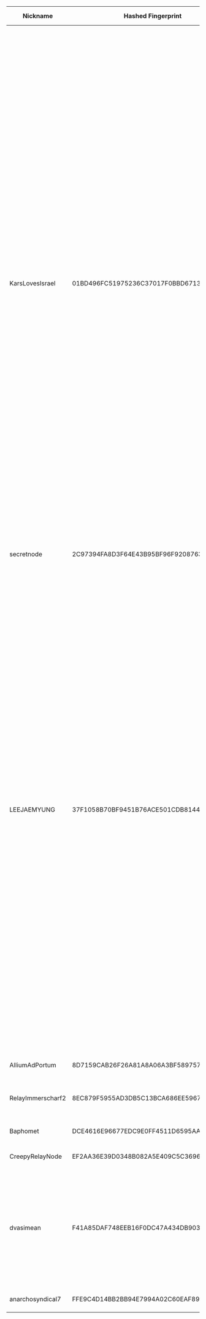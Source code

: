 | Nickname |  Hashed Fingerprint	| Or Addresses | Contact | Running | Flags | Last Seen | First Seen | Last Restarted | Advertised Bandwidth | Platform | Version | Version Status | Recommended Version | Verified hostnames | Exit policy |
|---|---|---|---|---|---|---|---|---|---|---|---|---|---|---|---|
|KarsLovesIsrael | 01BD496FC51975236C37017F0BBD67139183D9E4 | ["185.126.114.110:9001"] | KarsLovesTor@protonmail.com | true | Exit, Running, V2Dir, Valid | 2025-08-16 16:00:00 | 2025-08-16 01:00:00 | 2025-08-16 00:22:07 | 0 | Tor 0.4.8.17 on Linux | 0.4.8.17 | recommended | true | N/A | ["reject 0.0.0.0/8:*","reject 169.254.0.0/16:*","reject 127.0.0.0/8:*","reject 192.168.0.0/16:*","reject 10.0.0.0/8:*","reject 172.16.0.0/12:*","reject 185.126.114.110:*","accept *:20-21","accept *:23","accept *:43","accept *:53","accept *:79","accept *:80-81","accept *:88","accept *:110","accept *:143","accept *:220","accept *:389","accept *:443","accept *:464","accept *:531","accept *:543-544","accept *:554","accept *:636","accept *:706","accept *:749","accept *:873","accept *:902-904","accept *:981","accept *:989-990","accept *:991","accept *:992","accept *:993","accept *:995","accept *:1194","accept *:1220","accept *:1293","accept *:1500","accept *:1533","accept *:1677","accept *:1723","accept *:1755","accept *:1863","accept *:2082","accept *:2083","accept *:2086-2087","accept *:2095-2096","accept *:2102-2104","accept *:3389","accept *:3690","accept *:4321","accept *:4643","accept *:5050","accept *:5190","accept *:5222-5223","accept *:5228","accept *:8008","accept *:8074","accept *:8082","accept *:8087-8088","accept *:8232-8233","accept *:8332-8333","accept *:8443","accept *:8888","accept *:9418","accept *:10000","accept *:11371","accept *:19294","accept *:19638","accept *:50002","accept *:64738","reject *:*"]|
|secretnode | 2C97394FA8D3F64E43B95BF96F920876391E96B7 | ["46.125.101.19:9001"] | N/A | true | Running, V2Dir, Valid | 2025-08-16 16:00:00 | 2025-08-16 08:00:00 | 2025-08-15 09:40:10 | 147456 | Tor 0.4.8.10 on Linux | 0.4.8.10 | recommended | true | N/A | ["reject *:*"]|
|LEEJAEMYUNG | 37F1058B70BF9451B76ACE501CDB814407D0C4A7 | ["133.186.219.57:443"] | tor.cameo571@passinbox.com | true | Exit, Running, Valid | 2025-08-16 16:00:00 | 2025-08-16 12:00:00 | 2025-08-16 11:20:04 | 0 | Tor 0.4.8.11 on Linux | 0.4.8.11 | recommended | true | N/A | ["reject 0.0.0.0/8:*","reject 169.254.0.0/16:*","reject 127.0.0.0/8:*","reject 192.168.0.0/16:*","reject 10.0.0.0/8:*","reject 172.16.0.0/12:*","reject 133.186.219.57:*","accept *:20-21","accept *:43","accept *:53","accept *:80-81","accept *:110","accept *:143","accept *:194","accept *:443","accept *:464-465","accept *:531","accept *:543-544","accept *:554","accept *:563","accept *:587","accept *:636","accept *:706","accept *:749","accept *:873","accept *:902-904","accept *:981","accept *:989-995","accept *:1194","accept *:1220","accept *:1293","accept *:1500","accept *:1533","accept *:1677","accept *:1723","accept *:1755","accept *:1863","accept *:2082-2083","accept *:2086-2087","accept *:2095-2096","accept *:3128","accept *:3389","accept *:4321","accept *:4643","accept *:5050","accept *:5190","accept *:5222-5223","accept *:5228","accept *:5900","accept *:6660-6669","accept *:6679","accept *:6697","accept *:8000","accept *:8008","accept *:8080","accept *:8082","accept *:8087-8088","accept *:8332-8333","accept *:8443","accept *:8888","accept *:9418","accept *:9999","accept *:10000","accept *:11371","accept *:19294","accept *:19638","reject *:*"]|
|AlliumAdPortum | 8D7159CAB26F26A81A8A06A3BF5897576965E35E | ["174.160.2.27:9001"] | Allistair Allium  <AlliumAdPortum AT protonmail ]dot[ com> | false | Running, V2Dir, Valid | 2025-08-16 07:00:00 | 2025-08-16 07:00:00 | 2025-08-16 06:37:44 | 0 | Tor 0.4.8.17 on Linux | 0.4.8.17 | recommended | true | ["c-174-160-2-27.hsd1.ca.comcast.net"] | ["reject *:*"]|
|RelayImmerscharf2 | 8EC879F5955AD3DB5C13BCA686EE5967469B909C | ["217.160.228.85:9001","[2001:ba0:27a:d00::1]:9001"] | url:https://immerscharf.github.io proof:uri-rsa ciisversion:2 <Nur weil ich ein Immerscharf bin, heisst das nicht, dass ich auch immer scharf bin! *Rolf> | true | Running, V2Dir, Valid | 2025-08-16 16:00:00 | 2025-08-16 16:00:00 | 2025-08-16 15:30:19 | 0 | Tor 0.4.8.16 on Linux | 0.4.8.16 | recommended | true | ["ip217-160-228-85.pbiaas.com"] | ["reject *:*"]|
|Baphomet | DCE4616E96677EDC9E0FF4511D6595AA621A0D44 | ["217.86.254.137:9001"] | galaxy@romeike-jever.de | true | Running, V2Dir, Valid | 2025-08-16 16:00:00 | 2025-08-16 10:00:00 | 2025-08-16 08:52:21 | 0 | Tor 0.4.8.16 on Linux | 0.4.8.16 | recommended | true | ["pd956fe89.dip0.t-ipconnect.de"] | ["reject *:*"]|
|CreepyRelayNode | EF2AA36E39D0348B082A5E409C5C36967168FC13 | ["71.174.239.46:9001"] | Alex alexboston@me.com> | true | Running, V2Dir, Valid | 2025-08-16 16:00:00 | 2025-08-16 15:00:00 | 2025-08-16 14:23:07 | 0 | Tor 0.4.8.17 on Linux | 0.4.8.17 | recommended | true | ["pool-71-174-239-46.bstnma.fios.verizon.net"] | ["reject *:*"]|
|dvasimean | F41A85DAF748EEB16F0DC47A434DB9032538456C | ["46.253.4.208:9001"] | N/A | true | Exit, Running, V2Dir, Valid | 2025-08-16 16:00:00 | 2025-08-16 14:00:00 | 2025-08-16 13:07:07 | 0 | Tor 0.4.8.17 on Linux | 0.4.8.17 | recommended | true | N/A | ["reject 0.0.0.0/8:*","reject 169.254.0.0/16:*","reject 127.0.0.0/8:*","reject 192.168.0.0/16:*","reject 10.0.0.0/8:*","reject 172.16.0.0/12:*","reject 46.253.4.208:*","reject *:25","reject *:119","reject *:135-139","reject *:445","reject *:563","reject *:1214","reject *:4661-4666","reject *:6346-6429","reject *:6699","reject *:6881-6999","accept *:*"]|
|anarchosyndical7 | FFE9C4D14BB2BB94E7994A02C60EAF891EC0C5CC | ["51.38.68.21:9001"] | tor@anarchosyndical.org | true | Running, V2Dir, Valid | 2025-08-16 16:00:00 | 2025-08-16 01:00:00 | 2025-08-15 23:52:37 | 0 | Tor 0.4.8.13 on Linux | 0.4.8.13 | recommended | true | ["tor-relay-7.anarchosyndical.org"] | ["reject *:*"]|
